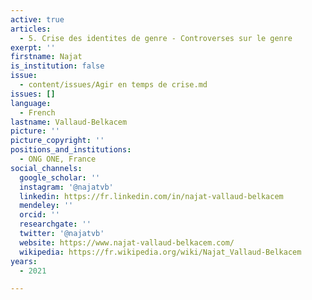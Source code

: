```yaml
---
active: true
articles:
  - 5. Crise des identites de genre - Controverses sur le genre
exerpt: ''
firstname: Najat
is_institution: false
issue:
  - content/issues/Agir en temps de crise.md
issues: []
language:
  - French
lastname: Vallaud-Belkacem
picture: ''
picture_copyright: ''
positions_and_institutions:
  - ONG ONE, France
social_channels:
  google_scholar: ''
  instagram: '@najatvb'
  linkedin: https://fr.linkedin.com/in/najat-vallaud-belkacem
  mendeley: ''
  orcid: ''
  researchgate: ''
  twitter: '@najatvb'
  website: https://www.najat-vallaud-belkacem.com/
  wikipedia: https://fr.wikipedia.org/wiki/Najat_Vallaud-Belkacem
years:
  - 2021

---
```

